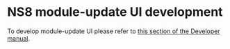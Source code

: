 # NS8 module-update UI development

To develop module-update UI please refer to [this section of the Developer manual](https://nethserver.github.io/ns8-core/ui/modules/#module-ui-development).
